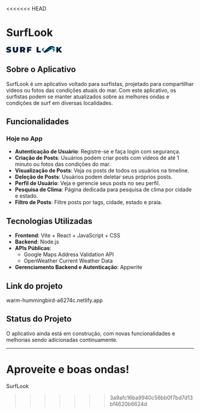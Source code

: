 <<<<<<< HEAD
# SurfLook

![Logo do Projeto](/public/Logo%20Oficial.png)

## Sobre o Aplicativo

SurfLook é um aplicativo voltado para surfistas, projetado para compartilhar vídeos ou fotos das condições atuais do mar. Com este aplicativo, os surfistas podem se manter atualizados sobre as melhores ondas e condições de surf em diversas localidades.

## Funcionalidades

### Hoje no App
- **Autenticação de Usuário**: Registre-se e faça login com segurança.
- **Criação de Posts**: Usuários podem criar posts com vídeos de até 1 minuto ou fotos das condições do mar.
- **Visualização de Posts**: Veja os posts de todos os usuários na timeline.
- **Deleção de Posts**: Usuários podem deletar seus próprios posts.
- **Perfil de Usuário**: Veja e gerencie seus posts no seu perfil.
- **Pesquisa de Clima**: Página dedicada para pesquisa de clima por cidade e estado.
- **Filtro de Posts**: Filtre posts por tags, cidade, estado e praia.

## Tecnologias Utilizadas
- **Frontend**: Vite + React + JavaScript + CSS
- **Backend**: Node.js
- **APIs Públicas**:
  - Google Maps Address Validation API
  - OpenWeather Current Weather Data
- **Gerenciamento Backend e Autenticação**: Appwrite

## Link do projeto 

warm-hummingbird-a6274c.netlify.app

## Status do Projeto

O aplicativo ainda está em construção, com novas funcionalidades e melhorias sendo adicionadas continuamente.

--------------------------------------

**Aproveite e boas ondas!**
=======
SurfLook
>>>>>>> 3a9afc16ba9940c56bb0f7bd7d13bf4620b6624d
